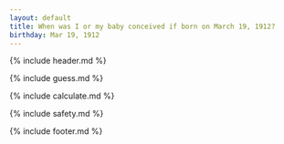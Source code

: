 ```yaml
---
layout: default
title: When was I or my baby conceived if born on March 19, 1912?
birthday: Mar 19, 1912
---
```


{% include header.md %}

{% include guess.md %}

{% include calculate.md %}

{% include safety.md %}

{% include footer.md %}



